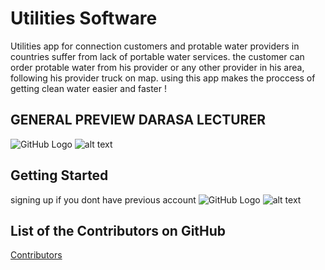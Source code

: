 # Utilities Software 

Utilities app for connection customers and protable water providers in countries suffer from lack of portable water services.
the customer can order protable water from his provider or any other provider in his area, following his provider truck on map.
using this app makes the proccess of getting clean water easier and faster !
## GENERAL PREVIEW DARASA LECTURER
![GitHub Logo](/61bdbcc8-be23-42ee-827f-e1aaf2a6c329.jfif) ![alt text](/ec6b8f14-6a00-4dcc-906b-636ec8fdb226.jfif)  
## Getting Started
signing up if you dont have previous account 
 ![GitHub Logo](/61bdbcc8-be23-42ee-827f-e1aaf2a6c329.jfif) 
 ![alt text](/ec6b8f14-6a00-4dcc-906b-636ec8fdb226.jfif) 


## List of the Contributors on GitHub
[Contributors](https://github.com/byshy)
